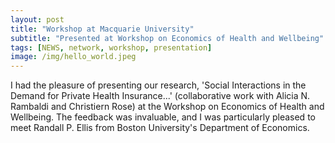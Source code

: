 ```yaml
---
layout: post
title: "Workshop at Macquarie University"
subtitle: "Presented at Workshop on Economics of Health and Wellbeing"
tags: [NEWS, network, workshop, presentation]
image: /img/hello_world.jpeg
---
```


I had the pleasure of presenting our research, 'Social Interactions in the Demand for Private Health Insurance...' (collaborative work with Alicia N. Rambaldi and Christiern Rose) at the Workshop on Economics of Health and Wellbeing. The feedback was invaluable, and I was particularly pleased to meet Randall P. Ellis from Boston University's Department of Economics.
